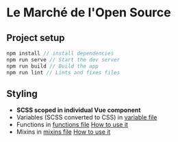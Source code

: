 # Le Marché de l'Open Source

## Project setup
```js
npm install // install dependencies
npm run serve // Start the dev server
npm run build // Build the app
npm run lint // Lints and fixes files
```

## Styling
- **SCSS scoped in individual Vue component**
- Variables (SCSS converted to CSS) in [variable file](./src/scss/abstracts/_variables.scss)
- Functions in [functions file](./src/scss/abstracts/_mixins.scss) [How to use it](https://sass-lang.com/documentation/at-rules/function)
- Mixins in [mixins file](./src/scss/abstracts/_mixins.scss) [How to use it](https://sass-lang.com/documentation/at-rules/mixin)

